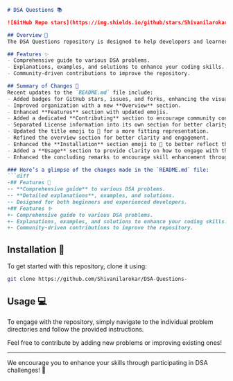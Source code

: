 ```markdown
# DSA Questions 📚

![GitHub Repo stars](https://img.shields.io/github/stars/Shivanilarokar/DSA-Questions-) ![GitHub issues](https://img.shields.io/github/issues/Shivanilarokar/DSA-Questions-) ![GitHub forks](https://img.shields.io/github/forks/Shivanilarokar/DSA-Questions-)

## Overview 🌟
The DSA Questions repository is designed to help developers and learners tackle various Data Structures and Algorithms (DSA) challenges. Each problem is structured to promote understanding and skill enhancement.

## Features ✨
- Comprehensive guide to various DSA problems.
- Explanations, examples, and solutions to enhance your coding skills.
- Community-driven contributions to improve the repository.

## Summary of Changes 📝
Recent updates to the `README.md` file include:
- Added badges for GitHub stars, issues, and forks, enhancing the visual appeal and providing quick metrics about the repository.
- Improved organization with a new **Overview** section.
- Enhanced **Features** section with updated emojis.
- Added a dedicated **Contributing** section to encourage community contributions.
- Separated License information into its own section for better clarity.
- Updated the title emoji to 📖 for a more fitting representation.
- Refined the overview section for better clarity and engagement.
- Enhanced the **Installation** section emoji to 🔧 to better reflect the setup process.
- Added a **Usage** section to provide clarity on how to engage with the repository.
- Enhanced the concluding remarks to encourage skill enhancement through DSA challenges. 🎉

### Here’s a glimpse of the changes made in the `README.md` file:
```diff
-## Features 🚀
-- **Comprehensive guide** to various DSA problems.
-- **Detailed explanations**, examples, and solutions.
-- Designed for both beginners and experienced developers.
+## Features ✨
+- Comprehensive guide to various DSA problems.
+- Explanations, examples, and solutions to enhance your coding skills.
+- Community-driven contributions to improve the repository.
```

## Installation 🔧
To get started with this repository, clone it using:
```bash
git clone https://github.com/Shivanilarokar/DSA-Questions-
```

## Usage 💻
To engage with the repository, simply navigate to the individual problem directories and follow the provided instructions.

Feel free to contribute by adding new problems or improving existing ones!

---

We encourage you to enhance your skills through participating in DSA challenges! 🚀
```